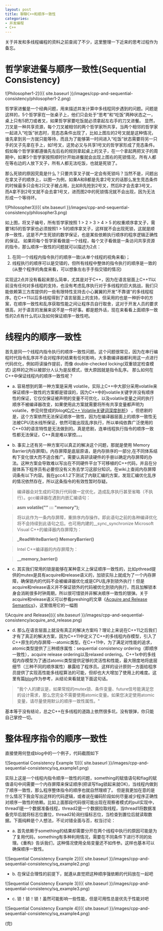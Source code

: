 ```yaml
---
layout: post
title: 聊聊C++和顺序一致性
categories:
- 并发编程
- C++
---
```

关于并发和多线程编程的资料之前查阅了不少，这里整理一下近来的思考过程作为备忘。

哲学家进餐与顺序一致性(Sequential Consistency)
======

![Philosopher1-2]({{ site.baseurl }}/images/cpp-and-sequential-consistency/philosopher1-2.png)

哲学家进餐是一个经典问题，用来描述并发计算中多线程同步遇到的问题。问题是这样的，5个哲学家在一张桌子上，他们只会处于“思考”和“吃饭”两种状态之一，桌上只有5把刀或者叉，如果哲学家要吃饭就必须拿起左右手的刀叉进餐。
显然，刀叉是一种共享资源，每个刀叉被相邻的两个哲学家所共享，当两个相邻的哲学家一起进入“吃饭”状态时，竞态态条件出现了，比如上图左的2号叉就是这种情况，谁先拿到另一方就只能等待，而且为了能够第一时间进入“吃饭”状态需要将另一只手的叉子先拿在手上，如1号叉，这势必又与共享1号叉的哲学家形成了竞态条件。
假如每个哲学家都遵循先左后右的规则拿起桌上的叉子，在一个拿起两把叉子的周期中，如果5个哲学家按照顺时针开始进餐就会出现上图右的死锁情况，所有人都在等右边的人放下叉子，所有人都无法吃饭，也就是死锁了。

<!--more-->

那么死锁的原因究竟是什么？只要共享叉子就一定会有死锁吗？当然不是，问题出在拿叉子的顺序上，以图一为例，如果A和B都是先拿2号叉的话那么发生竞态条件的时候最多只会有2只叉子被占用，比如B先抢到2号叉，然后B才会去拿3号叉，而A拿不到2号叉就不会去拿1号叉，进而图2中的死锁情况就不会出现，因为无法形成一个等待环。

![Philosopher3]({{ site.baseurl }}/images/cpp-and-sequential-consistency/philosopher3.png)

如上图，将叉子编号，所有哲学家按照 1 > 2 > 3 > 4 > 5 的权重顺序拿叉子，需要1和5的哲学家也必须按照1 > 5的顺序拿叉子，这样就不会出现死锁，这就是顺序一致性，这是不产生死锁的数学保证，也是某些依赖执行顺序的程序逻辑正确性的保证。
如果将每个哲学家看做是一个线程，每个叉子看做是一条访问共享资源的指令，那么顺序一致性的问题就可以描述为2点：

1. 在同一个线程内指令执行的顺序一致(从单个线程的视角来看)；
2. 线程执行的顺序可以是交错的，但所有线程中整体的指令执行的顺序是一致的(从整个程序的角度来看，可以想象左右手手指交错的情况)

实现这2点并没有看起来那么简单，尤其是对于C++，因为在语言层面上C++11以前没有任何对多线程的支持，也没有考虑乱序执行对于多线程的巨大挑战，我们只能依赖第三方库提供的一些有限特性支持去小心翼翼的开发"不靠谱"的多线程程序。在C++11以后多线程得到了语言层面上的支持，但采用的也是一种折中的方案，在顺序一致性和乱序获取性能之间让程序员自行取舍，这对于开发人员的要求很高，对于语言的发展来说不是一件好事。都是题外话，现在来看看上面顺序一致性的2点有什么坑以及如何保证顺序一致性吧。

线程内的顺序一致性
======
首先是同一个线程内指令执行的顺序一致性问题。这个问题很常见，因为在串行编程时代指令乱序并不会对程序的结果有任何影响，大多数编译器都利用这一点进行代码优化，例如将读操作提前，而像 double-checked locking(双重锁定检查模式) 这样的之所以被部分人认为是反模式，很大原因就是指令乱序。
那么如何在C++中保证线程内的顺序一致性呢？

* a. 容易想到的第一种方案是采用 volatile，实际上C++中大部分采用volatile来保证顺序一致性的方案都是错误的，因为C++中的volatile关键字并没有顺序性的保证，它仅仅保证被声明的变量不可优化，以及volatile变量之间的执行顺序不被编译器改变，如果使用此方案就需要将所有共享变量都声明为volatile，参见何登成的blog《[C/C++ Volatile关键词深度剖析](http://hedengcheng.com/?p=725)》 。但悲剧的是，这个方案依然无法保证顺序一致性，因为在编译器层面上的顺序一致性无法被CPU流水线所保证，依然可能出现乱序执行，所以单纯依靠广泛使用的C++03的语言特性是无法做到的。真是悲剧，连单线程执行指令的顺序一致性都无法保证，C++真是难以掌控。。。

* b. 事实上还有另一种方案可以真正的解决这个问题，那就是使用 Memory Barrier(内存屏障)。内存屏障是底层原语，是内存排序的一部分,在不同体系结构下变化很大而不适合推广。需要认真研读硬件的手册以确定内存屏障的办法。这种方案会导致难以写出在不同硬件平台下可移植的C++代码，并且在分层体系下程序员有必要但没有义务去学习这部分知识。在wiki上查阅内存屏障词条有以下内容。我在gcc4.1.2下测试了内联汇编的方案，发现汇编优化乱序的情况依然存在，所以这条指令的有效性暂时存疑。

> 编译器会对生成的可执行代码做一定优化，造成乱序执行甚至省略（不执行）。gcc编译器在遇到内嵌汇编语句：

> **asm volatile("" ::: "memory");**

> 将以此作为一条内存屏障，重排序内存操作。即此语句之前的各种编译优化将不会持续到此语句之后。也可用内建的__sync_synchronize
> Microsoft Visual C++的编译器内存屏障为：

> **_ReadWriteBarrier() MemoryBarrier()**

> Intel C++编译器的内存屏障为：

> **__memory_barrier()**

* c. 其实我们常用的锁是能够在某种意义上保证顺序一致性的，比如pthread提供的mutex是具有acquire和release语义的，加锁实际上就成为了一个内存屏障，确保锁内的代码不会被编译器优化或是CPU乱序到锁外执行！但是acquire和release语义并不保证锁外的代码被优化到锁内执行，而且加解锁本身会消耗很多时钟周期，所以很可惜锁并非解决顺序一致性的银弹。关于acquire和release语义可以参看preshing的文章《[Acquire and Release Semantics](http://preshing.com/20120913/acquire-and-release-semantics/)》，这里借用它的一幅图

![Acquire and Release]({{ site.baseurl }}/images/cpp-and-sequential-consistency/acquire_and_release.png)

* d. 那么在语言层面上就没有真正的解决方案吗？理论上来说在C++11之后我们才有了真正的解决方案，因为C++11中定义了C++的多线程内存模型，引入了C++原生的内存屏障---atomic类型。在C++11中，为了满足对性能的追求，atomic类型提供了三种顺序属性：sequential consistency ordering（即顺序一致性），acquire release ordering以及relaxed ordering。C++1x中的多线程内存模型为了通过atomic类型提供足够的灵活性和性能，最大限度地将底层细节（三种不同的顺序属性）暴露给了程序员。这样的设计原则一方面给程序员提供了实现高性能多线程算法的可能，但却也大大增加了使用上的难度。这里有篇[blog](http://www.parallellabs.com/2011/08/27/c-plus-plus-memory-model)作为参考，从结论来看就是下面这句话。

> "我个人的建议是，如果常规的mutex锁、条件变量、future信号能满足您的设计需求，那么您完全不需要使用atomic变量。如果您决定使用atomic变量，请尽量使用默认的顺序一致性属性。"

基本等于没有结论，总之C++在多线程的道路上依然很多坑，没有银弹，你只能自己掌控一切。

整体程序指令的顺序一致性
======
直接使用何登成blog中的一个例子，代码截图如下

![Sequential Consistency Example 1]({{ site.baseurl }}/images/cpp-and-sequential-consistency/sq_example1.png)

实际上这是一个线程内指令顺序一致性的问题，something的赋值语句和flag的赋值语句中间需要一个内存屏障来保证顺序(把读写flag锁起来就OK)，当线程内做到了顺序一致性，那么程序整体指令的顺序也就自然理顺了。
但是我更加在意的是什么情况下我会写出这样的代码逻辑，或者说在编码阶段如何尽量减少程序正确性对顺序一致性的依赖。比如上面那段代码很可能出现在观察者模式的pull实现中，thread1是一个数据准备线程，thread2是一个数据拉取线程，当thread1将数据准备完毕后就将标志位置位，thread2轮询扫描标志位，当检查到置位后就读取数据。下面纯粹是个人想法，不论对错全面与否，权当讨论：

* a. 首先依赖于something的结果却需要分开在两个线程中执行的原因可能是为了复用代码，something有多种利用情况，需要在不同条件下进行不同的处理。《重构》告诉我们，这种情况使用全局变量还不如传参。这样也基本可以确保顺序一致性。

![Sequential Consistency Example 2]({{ site.baseurl }}/images/cpp-and-sequential-consistency/sq_example2.png)

* b. 在保证合理性的前提下，就遵从直觉把这种顺序强依赖的代码放在一起吧

![Sequential Consistency Example 3]({{ site.baseurl }}/images/cpp-and-sequential-consistency/sq_example3.png)

* c. 锁！锁！锁！虽然可能影响一些性能，但是可用性总是优先于性能对吧

![Sequential Consistency Example 4]({{ site.baseurl }}/images/cpp-and-sequential-consistency/sq_example4.png)

(完)
